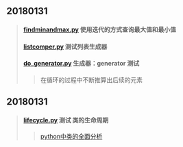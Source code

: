 ## 20180131
> #### [findminandmax.py](./findminandmax.py) 使用迭代的方式查询最大值和最小值
> #### [listcomper.py](./listcomper.py) 测试列表生成器 
> #### [do_generator.py](./do_generator.py) 生成器：generator 测试 
> > 在循环的过程中不断推算出后续的元素
## 20180131
> #### [lifecycle.py](./lifecycle.py)  测试 类的生命周期
> > [python中类的全面分析](http://blog.csdn.net/dreamhua927/article/details/52461816)

